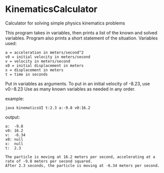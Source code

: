 # KinematicsCalculator
Calculator for solving simple physics kinematics problems

This program takes in variables, then prints a list of the known and solved variables.
Program also prints a short statement of the situation.
Variables used:

	a = acceleration in meters/second^2
	v0 = initial velocity in meters/second
	v = velocity in meters/second
	x0 = initial displacement in meters
	x = displacement in meters
	t = time in seconds

Put in variables as arguments. To put in an initial velocity of -8.23, use v0:-8.23
Use as many known variables as needed in any order.

example:

	java kinematicsUI t:2.3 a:-9.8 v0:16.2
output:

	a:	-9.8
	v0:	16.2
	v:	-6.34
	x0:	null
	x:	null
	t:	2.3
	
	The particle is moving at 16.2 meters per second, accelerating at a rate of -9.8 meters per second squared.
	After 2.3 seconds, the particle is moving at -6.34 meters per second.
